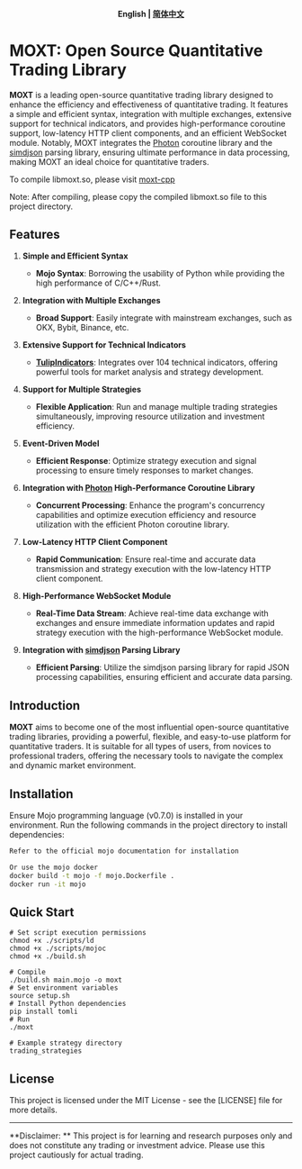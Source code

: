 <h4 align="center">
    <p>
        <b>English</b> |
        <a href="https://github.com/f0cii/moxt/blob/main/README_zh.md">简体中文</a>
    </p>
</h4>

# MOXT: Open Source Quantitative Trading Library

**MOXT** is a leading open-source quantitative trading library designed to enhance the efficiency and effectiveness of quantitative trading. It features a simple and efficient syntax, integration with multiple exchanges, extensive support for technical indicators, and provides high-performance coroutine support, low-latency HTTP client components, and an efficient WebSocket module. Notably, MOXT integrates the [Photon](https://github.com/alibaba/PhotonLibOS) coroutine library and the [simdjson](https://github.com/simdjson/simdjson) parsing library, ensuring ultimate performance in data processing, making MOXT an ideal choice for quantitative traders.

To compile libmoxt.so, please visit [moxt-cpp](https://github.com/f0cii/moxt-cpp)

Note: After compiling, please copy the compiled libmoxt.so file to this project directory.

## Features

1. **Simple and Efficient Syntax**
   - **Mojo Syntax**: Borrowing the usability of Python while providing the high performance of C/C++/Rust.
   
2. **Integration with Multiple Exchanges**
   - **Broad Support**: Easily integrate with mainstream exchanges, such as OKX, Bybit, Binance, etc.
   
3. **Extensive Support for Technical Indicators**
   - **[TulipIndicators](https://tulipindicators.org/)**: Integrates over 104 technical indicators, offering powerful tools for market analysis and strategy development.
   
4. **Support for Multiple Strategies**
   - **Flexible Application**: Run and manage multiple trading strategies simultaneously, improving resource utilization and investment efficiency.
   
5. **Event-Driven Model**
   - **Efficient Response**: Optimize strategy execution and signal processing to ensure timely responses to market changes.
   
6. **Integration with [Photon](https://github.com/alibaba/PhotonLibOS) High-Performance Coroutine Library**
   - **Concurrent Processing**: Enhance the program's concurrency capabilities and optimize execution efficiency and resource utilization with the efficient Photon coroutine library.
   
7. **Low-Latency HTTP Client Component**
   - **Rapid Communication**: Ensure real-time and accurate data transmission and strategy execution with the low-latency HTTP client component.
   
8. **High-Performance WebSocket Module**
   - **Real-Time Data Stream**: Achieve real-time data exchange with exchanges and ensure immediate information updates and rapid strategy execution with the high-performance WebSocket module.
   
9. **Integration with [simdjson](https://github.com/simdjson/simdjson) Parsing Library**
   - **Efficient Parsing**: Utilize the simdjson parsing library for rapid JSON processing capabilities, ensuring efficient and accurate data parsing.

## Introduction

**MOXT** aims to become one of the most influential open-source quantitative trading libraries, providing a powerful, flexible, and easy-to-use platform for quantitative traders. It is suitable for all types of users, from novices to professional traders, offering the necessary tools to navigate the complex and dynamic market environment.

## Installation

Ensure Mojo programming language (v0.7.0) is installed in your environment. Run the following commands in the project directory to install dependencies:

```bash
Refer to the official mojo documentation for installation

Or use the mojo docker
docker build -t mojo -f mojo.Dockerfile .
docker run -it mojo
```

## Quick Start

```mojo
# Set script execution permissions
chmod +x ./scripts/ld
chmod +x ./scripts/mojoc
chmod +x ./build.sh

# Compile
./build.sh main.mojo -o moxt
# Set environment variables
source setup.sh
# Install Python dependencies
pip install tomli
# Run
./moxt

# Example strategy directory
trading_strategies

```

## License

This project is licensed under the MIT License - see the [LICENSE] file for more details.

---

**Disclaimer: ** This project is for learning and research purposes only and does not constitute any trading or investment advice. Please use this project cautiously for actual trading.
